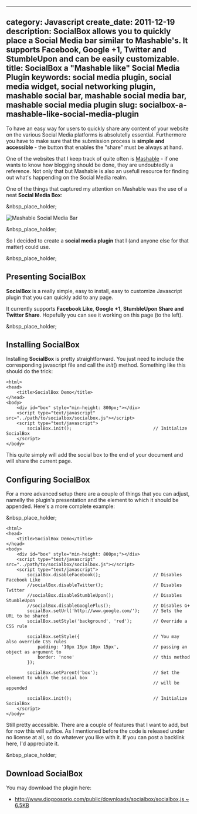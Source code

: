 ----
category: Javascript
create_date: 2011-12-19
description: SocialBox allows you to quickly place a Social Media bar similar to Mashable's. It supports Facebook, Google +1, Twitter and StumbleUpon and can be easily customizable.
title: SocialBox a "Mashable like" Social Media Plugin
keywords: social media plugin, social media widget, social networking plugin, mashable social bar, mashable social media bar, mashable social media plugin
slug: socialbox-a-mashable-like-social-media-plugin
----

To have an easy way for users to quickly share any content of your website on
the various Social Media platforms is absolutelly essential. Furthermore you
have to make sure that the submission process is **simple and accessible** -
the button that enables the "share" must be always at hand.

One of the websites that I keep track of quite often is
[Mashable](http://www.mashable.com/) - if one wants to know how blogging
should be done, they are undoubtedly a reference. Not only that but Mashable
is also an usefull resource for finding out what's happending on the Social
Media realm.

One of the things that captured my attention on Mashable was the use of a neat
**Social Media Box**:

&nbsp_place_holder;

![Mashable Social Media Bar](../../public/images/blog/mashable-social.jpg)

&nbsp_place_holder;

So I decided to create a **social media plugin** that I (and anyone else for
that matter) could use.

&nbsp_place_holder;

## Presenting SocialBox

**SocialBox** is a really simple, easy to install, easy to customize Javascript plugin that you can quickly add to any page.

It currently supports **Facebook Like**, **Google +1**, ******StumbleUpon
Share** and **Twitter**** Share**. Hopefully you can see it working on this
page (to the left).

&nbsp_place_holder;

## Installing SocialBox

Installing **SocialBox** is pretty straightforward. You just need to include
the corresponding javascript file and call the _init_() method. Something like
this should do the trick:

    
    <html>
    <head>
    	<title>SocialBox Demo</title>
    </head>
    <body>
    	<div id="box" style="min-height: 800px;"></div>
    	<script type="text/javascript" src="../path/to/socialbox/socialbox.js"></script>
    	<script type="text/javascript">
    		socialBox.init();								// Initialize SocialBox
    	</script>
    </body>

This quite simply will add the social box to the end of your document and will
share the current page.

## Configuring SocialBox

For a more advanced setup there are a couple of things that you can adjust,
namelly the plugin's presentation and the element to which it should be
appended. Here's a more complete example:

&nbsp_place_holder;

    
    <html>
    <head>
    	<title>SocialBox Demo</title>
    </head>
    <body>
    	<div id="box" style="min-height: 800px;"></div>
    	<script type="text/javascript" src="../path/to/socialbox/socialbox.js"></script>
    	<script type="text/javascript">
    		socialBox.disableFacebook();					// Disables Facebook Like
    		//socialBox.disableTwitter();					// Disables Twitter
    		//socialBox.disableStumbleUpon();				// Disables StumbleUpon
    		//socialBox.disableGooglePlus();				// Disables G+
    		socialBox.setUrl('http://www.google.com/');		// Sets the URL to be shared
    		socialBox.setStyle('background', 'red');		// Override a CSS rule
    		
    		socialBox.setStyle({							// You may also override CSS rules
    			padding: '10px 15px 10px 15px',				// passing an object as argument to 
    			border: 'none'								// this method
    		});
    		
    		socialBox.setParent('box');						// Set the element to which the social box
    														// will be appended
    
    		socialBox.init();								// Initialize SocialBox
    	</script>
    </body>

Still pretty accessible. There are a couple of features that I want to add,
but for now this will suffice. As I mentioned before the code is released
under no license at all, so do whatever you like with it. If you can post a
backlink here, I'd appreciate it.

&nbsp_place_holder;

## Download SocialBox

You may download the plugin here:

  * [http://www.diogoosorio.com/public/downloads/socialbox/socialbox.js ~ 6.5KB](http://www.diogoosorio.com/public/downloads/socialbox/socialbox.js)

